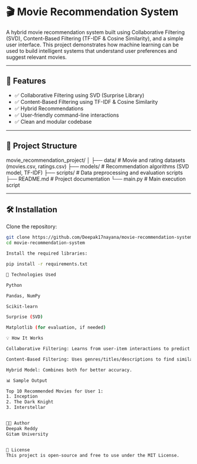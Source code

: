 # 🎬 Movie Recommendation System

A hybrid movie recommendation system built using Collaborative Filtering (SVD), Content-Based Filtering (TF-IDF & Cosine Similarity), and a simple user interface. This project demonstrates how machine learning can be used to build intelligent systems that understand user preferences and suggest relevant movies.

---

## 🚀 Features

- ✅ Collaborative Filtering using SVD (Surprise Library)
- ✅ Content-Based Filtering using TF-IDF & Cosine Similarity
- ✅ Hybrid Recommendations
- ✅ User-friendly command-line interactions
- ✅ Clean and modular codebase

---

## 📁 Project Structure

movie_recommendation_project/
│
├── data/ # Movie and rating datasets (movies.csv, ratings.csv)
├── models/ # Recommendation algorithms (SVD model, TF-IDF)
├── scripts/ # Data preprocessing and evaluation scripts
├── README.md # Project documentation
└── main.py # Main execution script

---

## 🛠️ Installation

 Clone the repository:

```bash
git clone https://github.com/Deepak17nayana/movie-recommendation-system.git
cd movie-recommendation-system

Install the required libraries:

pip install -r requirements.txt

🔧 Technologies Used

Python

Pandas, NumPy

Scikit-learn

Surprise (SVD)

Matplotlib (for evaluation, if needed)

💡 How It Works

Collaborative Filtering: Learns from user-item interactions to predict ratings.

Content-Based Filtering: Uses genres/titles/descriptions to find similar movies.

Hybrid Model: Combines both for better accuracy.

📊 Sample Output

Top 10 Recommended Movies for User 1:
1. Inception
2. The Dark Knight
3. Interstellar


👨‍💻 Author
Deepak Reddy
Gitam University


📃 License
This project is open-source and free to use under the MIT License.
